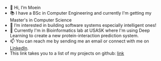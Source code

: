 - 👋 Hi, I’m Moein
- :books: I have a BSc in Computer Engineering and currently I'm getting my Master's in Computer Science
- 👀 I’m interested in building software systems especially intelligent ones!
- 🌱 Currently I'm in Bioinformatics lab at USASK where I'm using Deep Learning to create a new protein-interaction prediction system.
- 📫 You can reach me by sending me an email or connect with me on [LinkedIn](https://www.linkedin.com/in/moein-hasani/).
- This link takes you to a list of my projects on github: [link](https://github.com/Moeinh77/Moeinh77/blob/main/Projects.md)
<!---
Moeinh77/Moeinh77 is a ✨ special ✨ repository because its `README.md` (this file) appears on your GitHub profile.
You can click the Preview link to take a look at your changes.
--->
